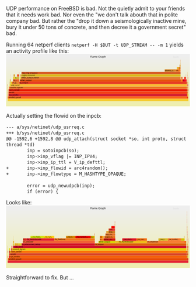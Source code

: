 
UDP performance on FreeBSD is bad. Not the quietly admit to your friends that it needs work bad. 
Nor even the "we don't talk abouth that in polite company bad. But rather the "drop it down a 
seismologically inactive mine, bury it under 50 tons of concrete, and then decree it a government
secret" bad.

Running 64 netperf clients `netperf -H $DUT -t UDP_STREAM -- -m 1` yields an activity profile like this:
[![](/media/svg/2018.05.11/udpsender.svg)](/media/svg/2018.05.11/udpsender.svg)

Actually setting the flowid on the inpcb:
```
--- a/sys/netinet/udp_usrreq.c
+++ b/sys/netinet/udp_usrreq.c
@@ -1592,6 +1592,8 @@ udp_attach(struct socket *so, int proto, struct thread *td)
        inp = sotoinpcb(so);
        inp->inp_vflag |= INP_IPV4;
        inp->inp_ip_ttl = V_ip_defttl;
+       inp->inp_flowid = arc4random();
+       inp->inp_flowtype = M_HASHTYPE_OPAQUE;
 
        error = udp_newudpcb(inp);
        if (error) {
```

Looks like:
[![](/media/svg/2018.05.11/udpsender2.svg)](/media/svg/2018.05.11/udpsender2.svg)

Straightforward to fix. But ...
